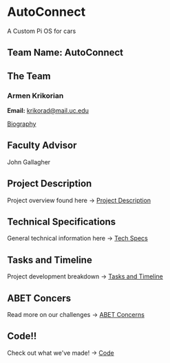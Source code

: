 # AutoConnect
A Custom Pi OS for cars

## Team Name: AutoConnect

## The Team
### Armen Krikorian
**Email:** krikorad@mail.uc.edu

[Biography](https://github.com/teddybear2733/AutoConnect/blob/main/Weekly%20Assignments/Biographies/ArmenKrikorian.md)

## Faculty Advisor
John Gallagher

## Project Description
Project overview found here -> [Project Description](https://github.com/teddybear2733/AutoConnect/wiki)

## Technical Specifications
General technical information here -> [Tech Specs](https://github.com/teddybear2733/AutoConnect/blob/main/Project%20Overview/Technical%20Specifications.md)

## Tasks and Timeline
Project development breakdown -> [Tasks and Timeline](https://github.com/teddybear2733/AutoConnect/tree/main/Weekly%20Assignments/Tasks%20and%20Timeline)

## ABET Concers
Read more on our challenges -> [ABET Concerns](https://github.com/teddybear2733/AutoConnect/tree/main/Weekly%20Assignments/ABET)

## Code!!

Check out what we've made! -> [Code]()




